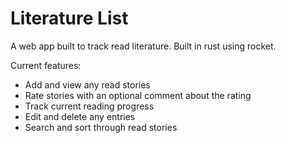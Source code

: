 # Literature List

A web app built to track read literature. Built in rust using rocket.

Current features:
* Add and view any read stories
* Rate stories with an optional comment about the rating
* Track current reading progress
* Edit and delete any entries
* Search and sort through read stories
